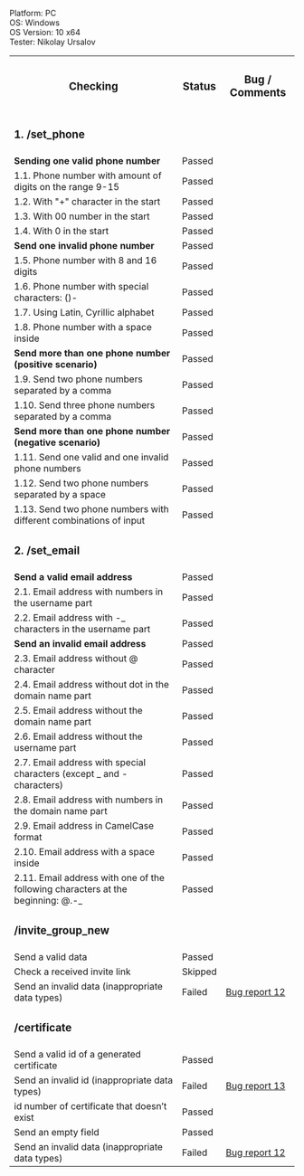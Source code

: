



  Platform: PC<br>
  OS: Windows<br> 
  OS Version: 10 x64<br>
  Tester: Nikolay Ursalov<br>



<table>

<tr>
  <th colspan="2"><h3>Checking</h3></th>
  <th><h3>Status</h3></th>
  <th><h3>Bug / Comments</h3></th>
</tr>

<tr>
  <td colspan="2"><h3>1. /set_phone</h3></td>
  <td></td>
  <td></td>
</tr>
<tr>
  <td colspan="2"><b>Sending one valid phone number</b></td>
  <td>Passed</td>
  <td></td>
</tr>
<tr>
  <td colspan="2">1.1. Phone number with amount of digits on the range 9-15</td>
  <td>Passed</td>
  <td></td>
</tr>
<tr>
  <td colspan="2">1.2. With "+" character in the start</td>
  <td>Passed</td>
  <td></td>
</tr>
<tr>
  <td colspan="2">1.3. With 00 number in the start</td>
  <td>Passed</td>
  <td></td>
</tr>
<tr>
  <td colspan="2">1.4. With 0 in the start</td>
  <td>Passed</td>
  <td></td>
</tr>
<tr>
  <td colspan="2"><b>Send one invalid phone number</b></td>
  <td>Passed</td>
  <td></td>
</tr>
<tr>
  <td colspan="2">1.5. Phone number with 8 and 16 digits</td>
  <td>Passed</td>
  <td></td>
</tr>
<tr>
  <td colspan="2">1.6. Phone number with special characters: ()-</td>
  <td>Passed</td>
  <td></td>
</tr>
<tr>
  <td colspan="2">1.7. Using Latin, Cyrillic alphabet</td>
  <td>Passed</td>
  <td></td>
</tr>
<tr>
  <td colspan="2">1.8. Phone number with a space inside</td>
  <td>Passed</td>
  <td></td>
</tr>

<tr>
  <td colspan="2"><b>Send more than one phone number (positive scenario)</b></td>
  <td>Passed</td>
  <td></td>
</tr>
<tr>
  <td colspan="2">1.9. Send two phone numbers separated by a comma</td>
  <td>Passed</td>
  <td></td>
</tr>
<tr>
  <td colspan="2">1.10. Send three phone numbers separated by a comma</td>
  <td>Passed</td>
  <td></td>
</tr>
<tr>
  <td colspan="2"><b>Send more than one phone number (negative scenario)</b></td>
  <td>Passed</td>
  <td></td>
</tr>
<tr>
  <td colspan="2">1.11. Send one valid and one invalid phone numbers</td>
  <td>Passed</td>
  <td></td>
</tr>
<tr>
  <td colspan="2">1.12. Send two phone numbers separated by a space</td>
  <td>Passed</td>
  <td></td>
</tr>
<tr>
  <td colspan="2">1.13. Send two phone numbers with different combinations of input</td>
  <td>Passed</td>
  <td></td>
</tr>






<tr>
  <td colspan="2"><h3>2. /set_email</td>
  <td></td>
  <td></td>
</tr>
<tr>
  <td colspan="2"><b>Send a valid email address</b></td>
  <td>Passed</td>
  <td></td>
</tr>
<tr>
  <td colspan="2">2.1. Email address with numbers in the username part</td>
  <td>Passed</td>
  <td></td>
</tr>
<tr>
  <td colspan="2">2.2. Email address with -_ characters in the username part</td>
  <td>Passed</td>
  <td></td>
</tr>
<tr>
  <td colspan="2"><b>Send an invalid email address</b></td>
  <td>Passed</td>
  <td></td>
</tr>
<tr>
  <td colspan="2">2.3. Email address without @ character</td>
  <td>Passed</td>
  <td></td>
</tr>
<tr>
  <td colspan="2">2.4. Email address without dot in the domain name part</td>
  <td>Passed</td>
  <td></td>
</tr>
<tr>
  <td colspan="2">2.5. Email address without the domain name part</td>
  <td>Passed</td>
  <td></td>
</tr>
<tr>
  <td colspan="2">2.6. Email address without the username part</td>
  <td>Passed</td>
  <td></td>
</tr>
<tr>
  <td colspan="2">2.7. Email address with special characters (except _ and - characters)</td>
  <td>Passed</td>
  <td></td>
</tr>
<tr>
  <td colspan="2">2.8. Email address with numbers in the domain name part</td>
  <td>Passed</td>
  <td></td>
</tr>
<tr>
  <td colspan="2">2.9. Email address in CamelCase format</td>
  <td>Passed</td>
  <td></td>
</tr>
<tr>
  <td colspan="2">2.10. Email address with a space inside</td>
  <td>Passed</td>
  <td></td>
</tr>
<tr>
  <td colspan="2">2.11. Email address with one of the following characters at the beginning: @.-_</td>
  <td>Passed</td>
  <td></td>
</tr>


<tr>
  <td colspan="2"><h3> /invite_group_new </td>
  <td></td>
  <td></td>
</tr>
<tr>
  <td colspan="2">Send a valid data</td>
  <td>Passed</td>
  <td></td>
</tr>
<tr>
  <td colspan="2">Check a received invite link</td>
  <td>Skipped</td>
  <td></td>
</tr>
<tr>
  <td colspan="2">Send an invalid data (inappropriate data types)</td>
  <td>Failed</td>
  <td><a href="https://docs.google.com/spreadsheets/d/1uOoqdZPZafw1FRrFuZ5T7Wd3EeA6_8nPSSRIfzM31yk/edit#gid=0">Bug report 12</a></td>
</tr>

<tr>
  <td colspan="2"><h3> /certificate </td>
  <td></td>
  <td></td>
</tr>
<tr>
  <td colspan="2">Send a valid id of a generated certificate</td>
  <td>Passed</td>
  <td></td>
</tr>
<tr>
  <td colspan="2">Send an invalid id (inappropriate data types)</td>
  <td>Failed</td>
  <td><a href="https://docs.google.com/spreadsheets/d/1bXGWtN_nC8rS-nqif5d7xvoF2fzvuHbQT6AbdUL1oWo/edit#gid=0">Bug report 13</a></td>
</tr>
    <tr>
  <td colspan="2">id number of certificate that doesn’t exist</td>
  <td>Passed</td>
  <td></td>
</tr>
    <tr>
  <td colspan="2">Send an empty field</td>
  <td>Passed</td>
  <td></td>
</tr>


    
<tr>
  <td colspan="2">Send an invalid data (inappropriate data types)</td>
  <td>Failed</td>
  <td><a href="https://docs.google.com/spreadsheets/d/1uOoqdZPZafw1FRrFuZ5T7Wd3EeA6_8nPSSRIfzM31yk/edit#gid=0">Bug report 12</a></td>
</tr>

   


</table>

